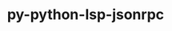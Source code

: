 ---
title: "py-python-lsp-jsonrpc"
layout: cache
categories: [package, develop]
meta: {"versions": ["1.1.2"], "compilers": ["gcc@=10.2.1", "gcc@=7.5.0"], "oss": ["centos7", "ubuntu18.04"], "platforms": ["linux"], "targets": ["x86_64_v3"], "stacks": ["developer-tools", "developer-tools-manylinux2014", "root"], "num_specs": 8, "num_specs_by_stack": {"root": 8, "developer-tools-manylinux2014": 4, "developer-tools": 4}}
spec_details: [{"hash": "ssq6qaxyxfbysc54agcm5wymvjqcnlbd", "compiler": "gcc@=10.2.1", "versions": ["1.1.2"], "os": "centos7", "platform": "linux", "target": "x86_64_v3", "variants": ["build_system=python_pip"], "stacks": ["root", "developer-tools-manylinux2014"], "size": "-", "tarball": "https://binaries.spack.io/develop/build_cache/linux-centos7-x86_64_v3/gcc-10.2.1/py-python-lsp-jsonrpc-1.1.2/linux-centos7-x86_64_v3-gcc-10.2.1-py-python-lsp-jsonrpc-1.1.2-ssq6qaxyxfbysc54agcm5wymvjqcnlbd.spack"}, {"hash": "rxkfyqefyakq5vvalaz6x4t7bjrwk2n7", "compiler": "gcc@=10.2.1", "versions": ["1.1.2"], "os": "centos7", "platform": "linux", "target": "x86_64_v3", "variants": ["build_system=python_pip"], "stacks": ["root", "developer-tools-manylinux2014"], "size": "-", "tarball": "https://binaries.spack.io/develop/build_cache/linux-centos7-x86_64_v3/gcc-10.2.1/py-python-lsp-jsonrpc-1.1.2/linux-centos7-x86_64_v3-gcc-10.2.1-py-python-lsp-jsonrpc-1.1.2-rxkfyqefyakq5vvalaz6x4t7bjrwk2n7.spack"}, {"hash": "q2pswtyp2x5q5h6hxmx6h5t2hvyxyrxd", "compiler": "gcc@=10.2.1", "versions": ["1.1.2"], "os": "centos7", "platform": "linux", "target": "x86_64_v3", "variants": ["build_system=python_pip"], "stacks": ["root", "developer-tools-manylinux2014"], "size": "-", "tarball": "https://binaries.spack.io/develop/build_cache/linux-centos7-x86_64_v3/gcc-10.2.1/py-python-lsp-jsonrpc-1.1.2/linux-centos7-x86_64_v3-gcc-10.2.1-py-python-lsp-jsonrpc-1.1.2-q2pswtyp2x5q5h6hxmx6h5t2hvyxyrxd.spack"}, {"hash": "kiq7bjajc7ps2o2weflk2wfpkug72ajz", "compiler": "gcc@=10.2.1", "versions": ["1.1.2"], "os": "centos7", "platform": "linux", "target": "x86_64_v3", "variants": ["build_system=python_pip"], "stacks": ["root", "developer-tools-manylinux2014"], "size": "-", "tarball": "https://binaries.spack.io/develop/build_cache/linux-centos7-x86_64_v3/gcc-10.2.1/py-python-lsp-jsonrpc-1.1.2/linux-centos7-x86_64_v3-gcc-10.2.1-py-python-lsp-jsonrpc-1.1.2-kiq7bjajc7ps2o2weflk2wfpkug72ajz.spack"}, {"hash": "vqkhe65u7auvl7gznzduuothbpdvocgz", "compiler": "gcc@=7.5.0", "versions": ["1.1.2"], "os": "ubuntu18.04", "platform": "linux", "target": "x86_64_v3", "variants": ["build_system=python_pip"], "stacks": ["developer-tools", "root"], "size": "-", "tarball": "https://binaries.spack.io/develop/build_cache/linux-ubuntu18.04-x86_64_v3/gcc-7.5.0/py-python-lsp-jsonrpc-1.1.2/linux-ubuntu18.04-x86_64_v3-gcc-7.5.0-py-python-lsp-jsonrpc-1.1.2-vqkhe65u7auvl7gznzduuothbpdvocgz.spack"}, {"hash": "kj32k6r4raqx43a3pwzz7psoepsxgyzi", "compiler": "gcc@=7.5.0", "versions": ["1.1.2"], "os": "ubuntu18.04", "platform": "linux", "target": "x86_64_v3", "variants": ["build_system=python_pip"], "stacks": ["developer-tools", "root"], "size": "-", "tarball": "https://binaries.spack.io/develop/build_cache/linux-ubuntu18.04-x86_64_v3/gcc-7.5.0/py-python-lsp-jsonrpc-1.1.2/linux-ubuntu18.04-x86_64_v3-gcc-7.5.0-py-python-lsp-jsonrpc-1.1.2-kj32k6r4raqx43a3pwzz7psoepsxgyzi.spack"}, {"hash": "4evc4l64atjsnreg2b2i56kicwz7lfq2", "compiler": "gcc@=7.5.0", "versions": ["1.1.2"], "os": "ubuntu18.04", "platform": "linux", "target": "x86_64_v3", "variants": ["build_system=python_pip"], "stacks": ["developer-tools", "root"], "size": "-", "tarball": "https://binaries.spack.io/develop/build_cache/linux-ubuntu18.04-x86_64_v3/gcc-7.5.0/py-python-lsp-jsonrpc-1.1.2/linux-ubuntu18.04-x86_64_v3-gcc-7.5.0-py-python-lsp-jsonrpc-1.1.2-4evc4l64atjsnreg2b2i56kicwz7lfq2.spack"}, {"hash": "tcwitlzzc2r6s5lhd5msvujqy6xjrhpa", "compiler": "gcc@=7.5.0", "versions": ["1.1.2"], "os": "ubuntu18.04", "platform": "linux", "target": "x86_64_v3", "variants": ["build_system=python_pip"], "stacks": ["developer-tools", "root"], "size": "-", "tarball": "https://binaries.spack.io/develop/build_cache/linux-ubuntu18.04-x86_64_v3/gcc-7.5.0/py-python-lsp-jsonrpc-1.1.2/linux-ubuntu18.04-x86_64_v3-gcc-7.5.0-py-python-lsp-jsonrpc-1.1.2-tcwitlzzc2r6s5lhd5msvujqy6xjrhpa.spack"}]
---